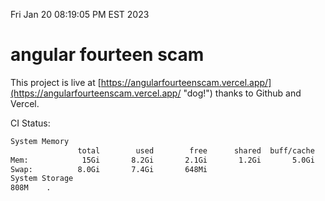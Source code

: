 Fri Jan 20 08:19:05 PM EST 2023

# angular fourteen scam


This project is live at [https://angularfourteenscam.vercel.app/](https://angularfourteenscam.vercel.app/ "dog!") thanks to Github and Vercel.

CI Status: 

```bash
System Memory
               total        used        free      shared  buff/cache   available
Mem:            15Gi       8.2Gi       2.1Gi       1.2Gi       5.0Gi       5.5Gi
Swap:          8.0Gi       7.4Gi       648Mi
System Storage
808M	.
